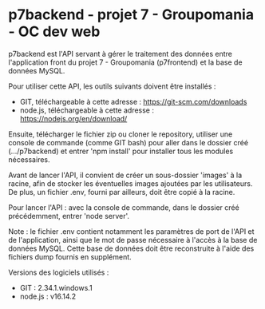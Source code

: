 # p7backend - projet 7 - Groupomania - OC dev web

p7backend est l'API servant à gérer le traitement des données entre l'application front du projet 7 - Groupomania (p7frontend) et la base de données MySQL.

Pour utiliser cette API, les outils suivants doivent être installés :
- GIT, téléchargeable à cette adresse : https://git-scm.com/downloads
- node.js, téléchargeable à cette adresse : https://nodejs.org/en/download/

Ensuite, télécharger le fichier zip ou cloner le repository, utiliser une console de commande (comme GIT bash) pour aller dans le dossier créé (.../p7backend) et entrer 'npm install' pour installer tous les modules nécessaires.

Avant de lancer l'API, il convient de créer un sous-dossier 'images' à la racine, afin de stocker les éventuelles images ajoutées par les utilisateurs. De plus, un fichier .env, fourni par ailleurs, doit être copié à la racine.

Pour lancer l'API : avec la console de commande, dans le dossier créé précédemment, entrer 'node server'.

Note : le fichier .env contient notamment les paramètres de port de l'API et de l'application, ainsi que le mot de passe nécessaire à l'accès à la base de données MySQL. Cette base de données doit être reconstruite à l'aide des fichiers dump fournis en supplément.

Versions des logiciels utilisés :
- GIT : 2.34.1.windows.1
- node.js : v16.14.2
